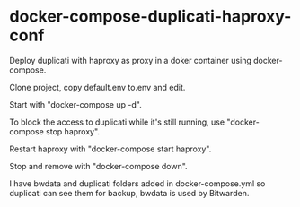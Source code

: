 # docker-compose-duplicati-haproxy-conf
Deploy duplicati with haproxy as proxy in a doker container using docker-compose.

Clone project, copy default.env to.env and edit.

Start with "docker-compose up -d".

To block the access to duplicati while it's still running, use "docker-compose stop haproxy".

Restart haproxy with "docker-compose start haproxy".

Stop and remove with "docker-compose down".

I have bwdata and duplicati folders added in docker-compose.yml so duplicati can see them for backup, bwdata is used by Bitwarden.
